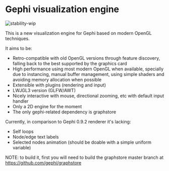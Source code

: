 # Gephi visualization engine

![stability-wip](https://img.shields.io/badge/stability-work_in_progress-lightgrey.svg)

This is a new visualization engine for Gephi based on modern OpenGL techniques.

It aims to be:

* Retro-compatible with old OpenGL versions through feature discovery, falling back to the best supported by the graphics card
* High performance using most modern OpenGL when available, specially due to instancing, manual buffer management, using simple shaders and avoiding memory allocation when possible
* Extensible with plugins (rendering and input)
* LWJGL3 version (GLFW/AWT)
* Nicely interactive with mouse, directional zooming, etc with default input handler
* Only a 2D engine for the moment
* The only gephi-related dependency is graphstore

Currently, in comparison to Gephi 0.9.2 renderer it's lacking:

* Self loops
* Node/edge text labels
* Selected nodes animation (should be doable with a simple uniform variable)

NOTE: to build it, first you will need to build the graphstore master branch at https://github.com/gephi/graphstore

